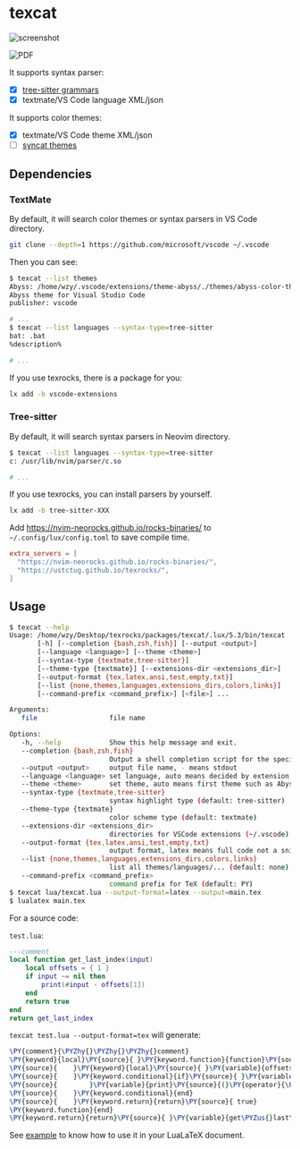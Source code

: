 # texcat

![screenshot](https://github.com/user-attachments/assets/e0692a72-c8c4-4d17-a95f-a9018e3bed27)

![PDF](https://github.com/user-attachments/assets/b2053a55-8b3d-481b-a3b1-d84209040823)

It supports syntax parser:

- [x] [tree-sitter grammars](https://nvim-neorocks.github.io/rocks-binaries/)
- [x] textmate/VS Code language XML/json

It supports color themes:

- [x] textmate/VS Code theme XML/json
- [ ] [syncat themes](https://github.com/foxfriends/syncat-themes)

## Dependencies

### TextMate

By default, it will search color themes or syntax parsers in VS Code directory.

```sh
git clone --depth=1 https://github.com/microsoft/vscode ~/.vscode
```

Then you can see:

```sh
$ texcat --list themes
Abyss: /home/wzy/.vscode/extensions/theme-abyss/./themes/abyss-color-theme.json
Abyss theme for Visual Studio Code
publisher: vscode

# ...
$ texcat --list languages --syntax-type=tree-sitter
bat: .bat
%description%

# ...
```

If you use texrocks, there is a package for you:

```sh
lx add -b vscode-extensions
```

### Tree-sitter

By default, it will search syntax parsers in Neovim directory.

```sh
$ texcat --list languages --syntax-type=tree-sitter
c: /usr/lib/nvim/parser/c.so

# ...
```

If you use texrocks, you can install parsers by yourself.

```sh
lx add -b tree-sitter-XXX
```

Add <https://nvim-neorocks.github.io/rocks-binaries/> to
`~/.config/lux/config.toml` to save compile time.

```toml
extra_servers = [
  "https://nvim-neorocks.github.io/rocks-binaries/",
  "https://ustctug.github.io/texrocks/",
]
```

## Usage

<!-- markdownlint-disable MD013 -->

```sh
$ texcat --help
Usage: /home/wzy/Desktop/texrocks/packages/texcat/.lux/5.3/bin/texcat
       [-h] [--completion {bash,zsh,fish}] [--output <output>]
       [--language <language>] [--theme <theme>]
       [--syntax-type {textmate,tree-sitter}]
       [--theme-type {textmate}] [--extensions-dir <extensions_dir>]
       [--output-format {tex,latex,ansi,test,empty,txt}]
       [--list {none,themes,languages,extensions_dirs,colors,links}]
       [--command-prefix <command_prefix>] [<file>] ...

Arguments:
   file                  file name

Options:
   -h, --help            Show this help message and exit.
   --completion {bash,zsh,fish}
                         Output a shell completion script for the specified shell.
   --output <output>     output file name, - means stdout
   --language <language> set language, auto means decided by extension
   --theme <theme>       set theme, auto means first theme such as Abyss
   --syntax-type {textmate,tree-sitter}
                         syntax highlight type (default: tree-sitter)
   --theme-type {textmate}
                         color scheme type (default: textmate)
   --extensions-dir <extensions_dir>
                         directories for VSCode extensions (~/.vscode) and tree-sitter grammars/queries (/usr/lib/nvim, /usr/share/nvim/runtime)
   --output-format {tex,latex,ansi,test,empty,txt}
                         output format, latex means full code not a snippet (default: ansi)
   --list {none,themes,languages,extensions_dirs,colors,links}
                         list all themes/languages/... (default: none)
   --command-prefix <command_prefix>
                         command prefix for TeX (default: PY)
$ texcat lua/texcat.lua --output-format=latex --output=main.tex
$ lualatex main.tex
```

For a source code:

`test.lua`:

```lua
---comment
local function get_last_index(input)
    local offsets = { 1 }
    if input ~= nil then
        print(#input - offsets[1])
    end
    return true
end
return get_last_index
```

`texcat test.lua --output-format=tex` will generate:

```tex
\PY{comment}{\PYZhy{}\PYZhy{}\PYZhy{}comment}
\PY{keyword}{local}\PY{source}{ }\PY{keyword.function}{function}\PY{source}{ }\PY{variable}{get\PYZus{}last\PYZus{}index}\PY{source}{(}\PY{variable}{input}\PY{source}{)}
\PY{source}{    }\PY{keyword}{local}\PY{source}{ }\PY{variable}{offsets}\PY{source}{ }\PY{operator}{=}\PY{source}{ }\PY{constructor}{\PYZob{}}\PY{source}{ }\PY{number}{1}\PY{source}{ }\PY{constructor}{\PYZcb{}}
\PY{source}{    }\PY{keyword.conditional}{if}\PY{source}{ }\PY{variable}{input}\PY{source}{ }\PY{operator}{\PYZti{}=}\PY{source}{ }\PY{constant.builtin}{nil}\PY{source}{ }\PY{keyword.conditional}{then}
\PY{source}{        }\PY{variable}{print}\PY{source}{(}\PY{operator}{\PYZsh{}}\PY{variable}{input}\PY{source}{ }\PY{operator}{\PYZhy{}}\PY{source}{ }\PY{variable}{offsets}\PY{source}{[}\PY{number}{1}\PY{source}{])}
\PY{source}{    }\PY{keyword.conditional}{end}
\PY{source}{    }\PY{keyword.return}{return}\PY{source}{ true}
\PY{keyword.function}{end}
\PY{keyword.return}{return}\PY{source}{ }\PY{variable}{get\PYZus{}last\PYZus{}index}
```

See [example](https://github.com/ustctug/texrocks/tree/main/packages/texcat) to
know how to use it in your LuaLaTeX document.
